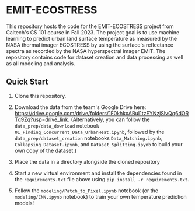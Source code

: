 # EMIT-ECOSTRESS
This repository hosts the code for the EMIT-ECOSTRESS project from Caltech's CS 101 course in Fall 2023. The project goal is to use machine learning to predict urban land surface temperature as measured by the NASA thermal imager ECOSTRESS by using the surface's reflectance spectra as recorded by the NASA hyperspectral imager EMIT. The repository contains code for dataset creation and data processing as well as all modeling and analysis.

## Quick Start
1. Clone this repository.

2. Download the data from the team's Google Drive here: https://drive.google.com/drive/folders/1F0khkxABuI1tzEYNzjSlvQq6dORTq9Zq?usp=drive_link. (Alternatively, you can follow the `data_prep/data_download` notebook `01_Finding_Concurrent_Data_UrbanHeat.ipynb`, followed by the `data_prep/dataset_creation` notebooks `Data_Matching.ipynb`, `Collapsing_Dataset.ipynb`, and `Dataset_Splitting.ipynb` to build your own copy of the dataset.)

3. Place the data in a directory alongside the cloned repository

4. Start a new virtual environment and install the dependencies found in the `requirements.txt` file above using `pip install -r requirements.txt`.

5. Follow the `modeling/Patch_to_Pixel.ipynb` notebook (or the `modeling/CNN.ipynb` notebook) to train your own temperature prediction models!